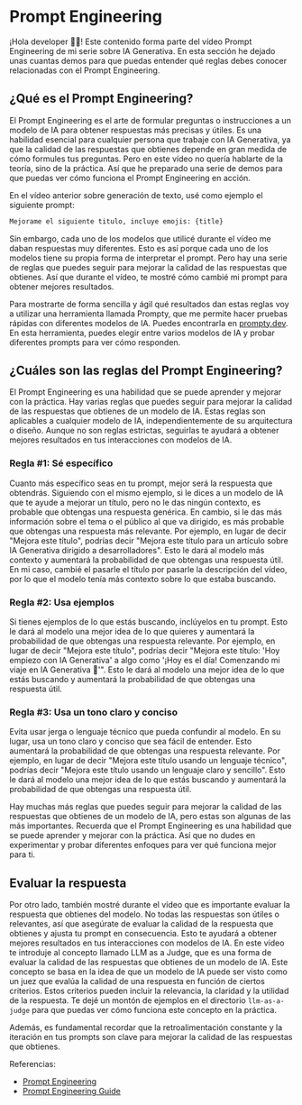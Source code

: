 # Prompt Engineering

¡Hola developer 👋🏻! Este contenido forma parte del vídeo Prompt Engineering de mi serie sobre IA Generativa. En esta sección he dejado unas cuantas demos para que puedas entender qué reglas debes conocer relacionadas con el Prompt Engineering.

## ¿Qué es el Prompt Engineering?

El Prompt Engineering es el arte de formular preguntas o instrucciones a un modelo de IA para obtener respuestas más precisas y útiles. Es una habilidad esencial para cualquier persona que trabaje con IA Generativa, ya que la calidad de las respuestas que obtienes depende en gran medida de cómo formules tus preguntas. Pero en este vídeo no quería hablarte de la teoría, sino de la práctica. Así que he preparado una serie de demos para que puedas ver cómo funciona el Prompt Engineering en acción.

En el vídeo anterior sobre generación de texto, usé como ejemplo el siguiente prompt:

```markdown
Mejorame el siguiente titulo, incluye emojis: {title}
```

Sin embargo, cada uno de los modelos que utilicé durante el vídeo me daban respuestas muy diferentes. Esto es así porque cada uno de los modelos tiene su propia forma de interpretar el prompt. Pero hay una serie de reglas que puedes seguir para mejorar la calidad de las respuestas que obtienes. Así que durante el vídeo, te mostré cómo cambié mi prompt para obtener mejores resultados.

Para mostrarte de forma sencilla y ágil qué resultados dan estas reglas voy a utilizar una herramienta llamada Prompty, que me permite hacer pruebas rápidas con diferentes modelos de IA. Puedes encontrarla en [prompty.dev](https://prompty.dev/). En esta herramienta, puedes elegir entre varios modelos de IA y probar diferentes prompts para ver cómo responden.


## ¿Cuáles son las reglas del Prompt Engineering?

El Prompt Engineering es una habilidad que se puede aprender y mejorar con la práctica. Hay varias reglas que puedes seguir para mejorar la calidad de las respuestas que obtienes de un modelo de IA. Estas reglas son aplicables a cualquier modelo de IA, independientemente de su arquitectura o diseño. Aunque no son reglas estrictas, seguirlas te ayudará a obtener mejores resultados en tus interacciones con modelos de IA.

### Regla #1: Sé específico

Cuanto más específico seas en tu prompt, mejor será la respuesta que obtendrás. Siguiendo con el mismo ejemplo, si le dices a un modelo de IA que te ayude a mejorar un título, pero no le das ningún contexto, es probable que obtengas una respuesta genérica. En cambio, si le das más información sobre el tema o el público al que va dirigido, es más probable que obtengas una respuesta más relevante.
Por ejemplo, en lugar de decir "Mejora este título", podrías decir "Mejora este título para un artículo sobre IA Generativa dirigido a desarrolladores". Esto le dará al modelo más contexto y aumentará la probabilidad de que obtengas una respuesta útil. En mi caso, cambié el pasarle el título por pasarle la descripción del vídeo, por lo que el modelo tenía más contexto sobre lo que estaba buscando. 


### Regla #2: Usa ejemplos

Si tienes ejemplos de lo que estás buscando, inclúyelos en tu prompt. Esto le dará al modelo una mejor idea de lo que quieres y aumentará la probabilidad de que obtengas una respuesta relevante.
Por ejemplo, en lugar de decir "Mejora este título", podrías decir "Mejora este título: 'Hoy empiezo con IA Generativa' a algo como '¡Hoy es el día! Comenzando mi viaje en IA Generativa 🚀'". Esto le dará al modelo una mejor idea de lo que estás buscando y aumentará la probabilidad de que obtengas una respuesta útil.

### Regla #3: Usa un tono claro y conciso
Evita usar jerga o lenguaje técnico que pueda confundir al modelo. En su lugar, usa un tono claro y conciso que sea fácil de entender. Esto aumentará la probabilidad de que obtengas una respuesta relevante.
Por ejemplo, en lugar de decir "Mejora este título usando un lenguaje técnico", podrías decir "Mejora este título usando un lenguaje claro y sencillo". Esto le dará al modelo una mejor idea de lo que estás buscando y aumentará la probabilidad de que obtengas una respuesta útil.

Hay muchas más reglas que puedes seguir para mejorar la calidad de las respuestas que obtienes de un modelo de IA, pero estas son algunas de las más importantes. Recuerda que el Prompt Engineering es una habilidad que se puede aprender y mejorar con la práctica. Así que no dudes en experimentar y probar diferentes enfoques para ver qué funciona mejor para ti.

## Evaluar la respuesta

Por otro lado, también mostré durante el vídeo que es importante evaluar la respuesta que obtienes del modelo. No todas las respuestas son útiles o relevantes, así que asegúrate de evaluar la calidad de la respuesta que obtienes y ajusta tu prompt en consecuencia. Esto te ayudará a obtener mejores resultados en tus interacciones con modelos de IA. En este vídeo te introduje al concepto llamado LLM as a Judge, que es una forma de evaluar la calidad de las respuestas que obtienes de un modelo de IA. Este concepto se basa en la idea de que un modelo de IA puede ser visto como un juez que evalúa la calidad de una respuesta en función de ciertos criterios. Estos criterios pueden incluir la relevancia, la claridad y la utilidad de la respuesta. Te dejé un montón de ejemplos en el directorio `llm-as-a-judge` para que puedas ver cómo funciona este concepto en la práctica.

Además, es fundamental recordar que la retroalimentación constante y la iteración en tus prompts son clave para mejorar la calidad de las respuestas que obtienes.




Referencias:
- [Prompt Engineering](https://www.promptengineering.org/)
- [Prompt Engineering Guide](https://www.promptingguide.ai/)

